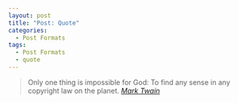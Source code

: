```yaml
---
layout: post
title: "Post: Quote"
categories:
  - Post Formats
tags:
  - Post Formats
  - quote
---
```


> Only one thing is impossible for God: To find any sense in any copyright law on the planet. <cite><a href="http://www.brainyquote.com/quotes/quotes/m/marktwain163473.html">Mark Twain</a></cite>
  
